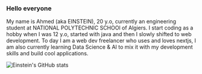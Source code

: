 ### Hello everyone

My name is Ahmed (aka EINSTEIN), 20 y.o, currently an engineering student at NATIONAL POLYTECHNIC SCHOOl of Algiers.
I start coding as a hobby when I was 12 y.o, started with java and then I slowly shifted to web development.
To day I am a web dev freelancer who uses and loves nextjs, I am also currently learning Data Science & AI to mix it with my development skills and build cool applications.

![Einstein's GitHub stats](https://github-readme-stats.vercel.app/api?username=HassaineAhmed&show_icons=true&bg_color=00000000)
